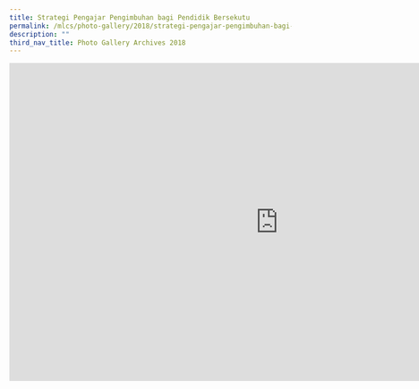```yaml
---
title: Strategi Pengajar Pengimbuhan bagi Pendidik Bersekutu
permalink: /mlcs/photo-gallery/2018/strategi-pengajar-pengimbuhan-bagi-pendidik-bersekutu/
description: ""
third_nav_title: Photo Gallery Archives 2018
---
```

<iframe allowfullscreen="true" height="569" width="960" frameborder="0" src="https://docs.google.com/presentation/d/e/2PACX-1vQWuOU8EU-agTrfslaItFn93vGDHeV09Jy3s221oF-PIX-B83ciP3D7OxjU-1Y8rptifPyXYqM2kuTz/embed?start=false&amp;loop=false&amp;delayms=3000"></iframe>